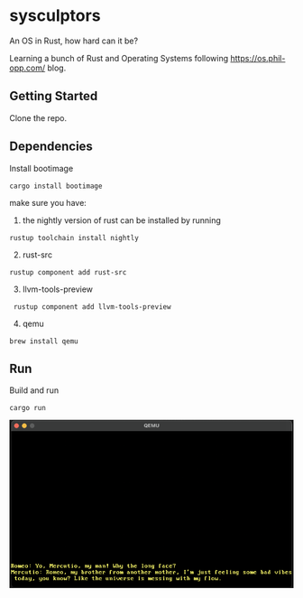 # sysculptors

An OS in Rust, how hard can it be?

Learning a bunch of Rust and Operating Systems following https://os.phil-opp.com/ blog.

## Getting Started

Clone the repo.

## Dependencies

Install bootimage

```
cargo install bootimage
```

make sure you have:

1. the nightly version of rust can be installed by running

```
rustup toolchain install nightly
```

2. rust-src

```
rustup component add rust-src
```

3. llvm-tools-preview

```
 rustup component add llvm-tools-preview
```

4. qemu

```
brew install qemu
```

## Run

Build and run

```
cargo run
```

![hardest hello world to date lol](screenshots/hello_2.png)
